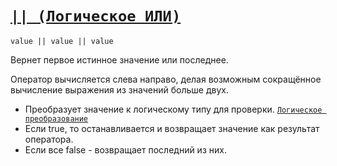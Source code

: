 # [`|| (Логическое ИЛИ)`](../index.md)

`value || value || value`

Вернет первое истинное значение или последнее.

Оператор вычисляется слева направо, делая возможным сокращённое вычисление выражения из значений больше двух.

- Преобразует значение к логическому типу для проверки. [`Логическое преобразование`](<../Общее/Преобразование (логическое).md>)
- Если true, то останавливается и возвращает значение как результат оператора.
- Если все false - возвращает последний из них.

